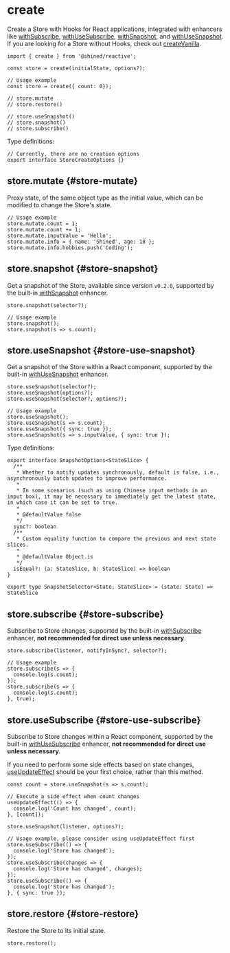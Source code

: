 # create

Create a Store with Hooks for React applications, integrated with enhancers like [withSubscribe](/guide/enhancers/builtins/with-subscribe), [withUseSubscribe](/guide/enhancers/builtins/with-use-subscribe), [withSnapshot](/guide/enhancers/builtins/with-snapshot), and [withUseSnapshot](/guide/enhancers/builtins/with-use-snapshot). If you are looking for a Store without Hooks, check out [createVanilla](/reference/basic/create-vanilla#create-vanilla).

```tsx
import { create } from '@shined/reactive';

const store = create(initialState, options?);

// Usage example
const store = create({ count: 0});

// store.mutate
// store.restore()

// store.useSnapshot()
// store.snapshot()
// store.subscribe()
```

Type definitions:

```tsx
// Currently, there are no creation options
export interface StoreCreateOptions {}
```

## store.mutate \{#store-mutate}

Proxy state, of the same object type as the initial value, which can be modified to change the Store's state.

```tsx
// Usage example
store.mutate.count = 1;
store.mutate.count += 1;
store.mutate.inputValue = 'Hello';
store.mutate.info = { name: 'Shined', age: 18 };
store.mutate.info.hobbies.push('Coding');
```

## store.snapshot \{#store-snapshot}

Get a snapshot of the Store, available since version `v0.2.0`, supported by the built-in [withSnapshot](/guide/enhancers/builtins/with-snapshot) enhancer.

```tsx
store.snapshot(selector?);

// Usage example
store.snapshot();
store.snapshot(s => s.count);
```

## store.useSnapshot \{#store-use-snapshot}

Get a snapshot of the Store within a React component, supported by the built-in [withUseSnapshot](/guide/enhancers/builtins/with-use-snapshot) enhancer.


```tsx
store.useSnapshot(selector?);
store.useSnapshot(options?);
store.useSnapshot(selector?, options?);

// Usage example
store.useSnapshot();
store.useSnapshot(s => s.count);
store.useSnapshot({ sync: true });
store.useSnapshot(s => s.inputValue, { sync: true });
```

Type definitions:

```tsx
export interface SnapshotOptions<StateSlice> {
  /**
   * Whether to notify updates synchronously, default is false, i.e., asynchronously batch updates to improve performance.
   * 
   * In some scenarios (such as using Chinese input methods in an input box), it may be necessary to immediately get the latest state, in which case it can be set to true.
   * 
   * @defaultValue false
   */
  sync?: boolean
  /**
   * Custom equality function to compare the previous and next state slices.
   * 
   * @defaultValue Object.is
   */
  isEqual?: (a: StateSlice, b: StateSlice) => boolean
}

export type SnapshotSelector<State, StateSlice> = (state: State) => StateSlice
```

## store.subscribe \{#store-subscribe}

Subscribe to Store changes, supported by the built-in [withSubscribe](/guide/enhancers/builtins/with-subscribe) enhancer, **not recommended for direct use unless necessary**.

```tsx
store.subscribe(listener, notifyInSync?, selector?);

// Usage example
store.subscribe(s => {
  console.log(s.count);
});
store.subscribe(s => {
  console.log(s.count);
}, true);
```

## store.useSubscribe \{#store-use-subscribe}

Subscribe to Store changes within a React component, supported by the built-in [withUseSubscribe](/guide/enhancers/builtins/with-use-subscribe) enhancer, **not recommended for direct use unless necessary**.

If you need to perform some side effects based on state changes, [useUpdateEffect](http://sheinsight.github.io/react-use/reference/use-update-effect) should be your first choice, rather than this method.

```tsx
const count = store.useSnapshot(s => s.count);

// Execute a side effect when count changes
useUpdateEffect(() => {
  console.log('Count has changed', count);
}, [count]);
```

```tsx
store.useSnapshot(listener, options?);

// Usage example, please consider using useUpdateEffect first
store.useSubscribe(() => {
  console.log('Store has changed');
});
store.useSubscribe(changes => {
  console.log('Store has changed', changes);
});
store.useSubscribe(() => {
  console.log('Store has changed');
}, { sync: true });
```

## store.restore \{#store-restore}

Restore the Store to its initial state.

```tsx
store.restore();
```
